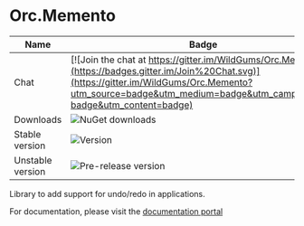 Orc.Memento
===========

Name|Badge
---|---
Chat|[![Join the chat at https://gitter.im/WildGums/Orc.Memento](https://badges.gitter.im/Join%20Chat.svg)](https://gitter.im/WildGums/Orc.Memento?utm_source=badge&utm_medium=badge&utm_campaign=pr-badge&utm_content=badge)
Downloads|![NuGet downloads](https://img.shields.io/nuget/dt/orc.memento.svg)
Stable version|![Version](https://img.shields.io/nuget/v/orc.memento.svg)
Unstable version|![Pre-release version](https://img.shields.io/nuget/vpre/orc.memento.svg)

Library to add support for undo/redo in applications.

For documentation, please visit the [documentation portal](http://opensource.wildgums.com)